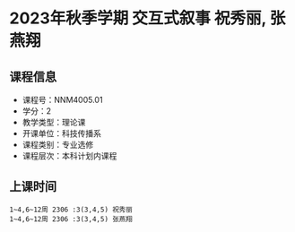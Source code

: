 # 2023年秋季学期 交互式叙事 祝秀丽, 张燕翔






## 课程信息

- 课程号：NNM4005.01
- 学分：2
- 教学类型：理论课
- 开课单位：科技传播系
- 课程类别：专业选修
- 课程层次：本科计划内课程

## 上课时间

```
1~4,6~12周 2306 :3(3,4,5) 祝秀丽
1~4,6~12周 2306 :3(3,4,5) 张燕翔
```

